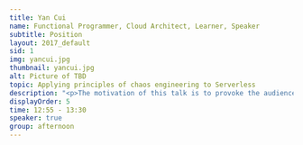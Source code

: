 ```yaml
---
title: Yan Cui
name: Functional Programmer, Cloud Architect, Learner, Speaker
subtitle: Position
layout: 2017_default
sid: 1
img: yancui.jpg
thumbnail: yancui.jpg
alt: Picture of TBD
topic: Applying principles of chaos engineering to Serverless
description: "<p>The motivation of this talk is to provoke the audience to think about the failure modes that exists in their serverless architecture and how they can discover them early by applying the principles of chaos engineering.</p> <p> Serverless architectures have more inherent chaos and complexity than their serverful counterparts, and, we have less control over their runtime behaviour! For instance: * smaller unit of deployment, means there are more of them, and each of these “units” is a boundary that needs to be hardened (for security and failure resilience) * it’s more difficult to harden around the boundaries simply because there are so many more of them * more intermediate services (dynamodb, kinesis, SNS, S3, API Gateway to name a few), each with their own failure modes * there are more configurations overall (timeout, IAM permissions, application config, etc.) therefore more opportunities for misconfiguration.</p>"
displayOrder: 5
time: 12:55 - 13:30
speaker: true
group: afternoon
---
```

